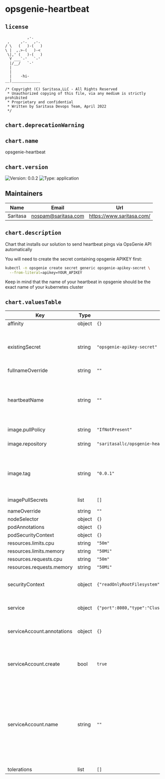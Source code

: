 
# opsgenie-heartbeat

## `license`
```
          ,-.
 ,     ,-.   ,-.
/ \   (   )-(   )
\ |  ,.>-(   )-<
 \|,' (   )-(   )
  Y ___`-'   `-'
  |/__/   `-'
  |
  |
  |    -hi-
__|_____________

/* Copyright (C) Saritasa,LLC - All Rights Reserved
 * Unauthorized copying of this file, via any medium is strictly prohibited
 * Proprietary and confidential
 * Written by Saritasa Devops Team, April 2022
 */

```

## `chart.deprecationWarning`

## `chart.name`

opsgenie-heartbeat

## `chart.version`

![Version: 0.0.2](https://img.shields.io/badge/Version-0.0.2-informational?style=flat-square) ![Type: application](https://img.shields.io/badge/Type-application-informational?style=flat-square)

## Maintainers

| Name | Email | Url |
| ---- | ------ | --- |
| Saritasa | <nospam@saritasa.com> | <https://www.saritasa.com/> |

## `chart.description`

Chart that installs our solution to send heartbeat pings via OpsGenie API automatically

You will need to create the secret containing opsgenie APIKEY first:

```sh
kubectl -n opsgenie create secret generic opsgenie-apikey-secret \
  --from-literal=apikey=YOUR_APIKEY
```

Keep in mind that the name of your heartbeat in opsgenie should be the exact name of your kubernetes cluster

## `chart.valuesTable`

| Key | Type | Default | Description |
|-----|------|---------|-------------|
| affinity | object | `{}` |  |
| existingSecret | string | `"opsgenie-apikey-secret"` | existing secret with apikey info for opsgenie API |
| fullnameOverride | string | `""` |  |
| heartbeatName | string | `""` | name of the kubernetes cluster (should be also the heartbeat name in opsgenie) |
| image.pullPolicy | string | `"IfNotPresent"` | pull policy |
| image.repository | string | `"saritasallc/opsgenie-heartbeat"` | default docker registry |
| image.tag | string | `"0.0.1"` | Overrides the image tag whose default is the chart appVersion. |
| imagePullSecrets | list | `[]` | docker pull secret |
| nameOverride | string | `""` |  |
| nodeSelector | object | `{}` |  |
| podAnnotations | object | `{}` |  |
| podSecurityContext | object | `{}` |  |
| resources.limits.cpu | string | `"50m"` |  |
| resources.limits.memory | string | `"50Mi"` |  |
| resources.requests.cpu | string | `"50m"` |  |
| resources.requests.memory | string | `"50Mi"` |  |
| securityContext | object | `{"readOnlyRootFilesystem":true,"runAsNonRoot":true,"runAsUser":1000}` | security options for the running pod |
| service | object | `{"port":8080,"type":"ClusterIP"}` | type of the service to create |
| serviceAccount.annotations | object | `{}` | Annotations to add to the service account |
| serviceAccount.create | bool | `true` | Specifies whether a service account should be created |
| serviceAccount.name | string | `""` | The name of the service account to use. If not set and create is true, a name is generated using the fullname template |
| tolerations | list | `[]` |  |
